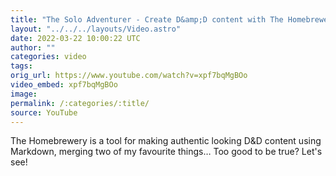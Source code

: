 ```yaml
---
title: "The Solo Adventurer - Create D&amp;D content with The Homebrewery"
layout: "../../../layouts/Video.astro"
date: 2022-03-22 10:00:22 UTC
author: ""
categories: video
tags: 
orig_url: https://www.youtube.com/watch?v=xpf7bqMgBOo
video_embed: xpf7bqMgBOo
image:
permalink: /:categories/:title/
source: YouTube
---
```

The Homebrewery is a tool for making authentic looking D&D content using Markdown, merging two of my favourite things… Too good to be true? Let's see!